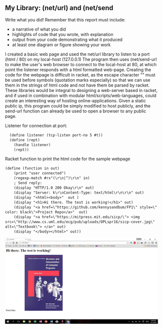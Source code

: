 ## My Library: (net/url) and (net/send
Write what you did!
Remember that this report must include:

* a narrative of what you did
* highlights of code that you wrote, with explanation
* output from your code demonstrating what it produced
* at least one diagram or figure showing your work

I created a basic web page and used the net/url library to listen to a port (html / 80) on my local-host (127.0.0.1)
The program then uses (net/send-url to make the user's web browser to connect to the local-host at 80, at which point the listener
responds with a html formatted web-page. Creating the code for the webpage is difficult in racket, as the escape character "\" must be used before symbols (quotation marks especially) so that we can use them in the strings of html code and not have them be parsed by racket. These libraries would be integral to designing a web-server based in racket, and if used in combination with modular html/scripts/web-languages, could create an interesting way of hosting online-applications. Given a static public ip, this program could be simply modified to host publicly, and the send-url function can already be used to open a browser to any public page.

Listener for connection at port:
```racket
  (define listener (tcp-listen port-no 5 #t))
  (define (rept)
    (handle listener)
    (rept))
```

Racket function to print the html code for the sample webpage
```racket
(define (function in out)
    (print "user connected")
    (regexp-match #rx"(\r\n|^)\r\n" in)
    ; Send reply:
    (display "HTTP/1.0 200 Okay\r\n" out)
    (display "Server: k\r\nContent-Type: text/html\r\n\r\n" out)
    (display "<html><body>"  out )
    (display "<h1>Hi there. The test is working!</h1>" out)
    (display "<a href=\"https://github.com/kennysandbum/FP1\" style=\" color: black\">Project Repo</a>"  out)
    (display "<a href=\"https://mitpress.mit.edu/sicp/\"> <img src=\"http://www.cs.uml.edu/ecg/pub/uploads/OPLspr16/sicp-cover.jpg\" alt=\"Textbook\"> </a>" out)
    (display "</body></html>" out))
```
![alt text](https://github.com/kennysandbum/FP1/blob/master/Screenshot.png)

